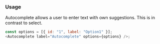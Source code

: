 ### Usage

Autocomplete allows a user to enter text with own suggestions. This is in
contrast to select.

```js
const options = [{ id: "1", label: "Option1" }];
<Autocomplete label="Autocomplete" options={options} />;
```
